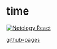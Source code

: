# time 
[![Netology React](https://github.com/O-R-C/ra-hoc-time/actions/workflows/web.yml/badge.svg)](https://github.com/O-R-C/ra-hoc-time/actions/workflows/web.yml)

[github-pages](https://o-r-c.github.io/ra-hoc-time/)
